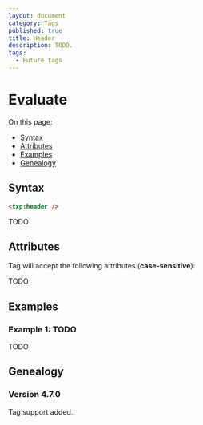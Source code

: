 ```yaml
---
layout: document
category: Tags
published: true
title: Header
description: TODO.
tags:
  - Future tags
---
```


# Evaluate

On this page:

* [Syntax](#syntax)
* [Attributes](#attributes)
* [Examples](#examples)
* [Genealogy](#genealogy)

## Syntax

~~~ html
<txp:header />
~~~

TODO

## Attributes

Tag will accept the following attributes (**case-sensitive**):

TODO

## Examples

### Example 1: TODO

TODO

## Genealogy

### Version 4.7.0

Tag support added.
